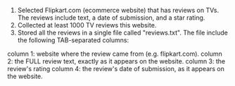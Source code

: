 1. Selected Flipkart.com (ecommerce website) that has reviews on TVs. The reviews include text, a date of submission, and a star rating.
2. Collected at least 1000 TV reviews this website.
3. Stored all the reviews in a single file called "reviews.txt". The file include the following TAB-separated columns:

column 1: website where the review came from (e.g. flipkart.com).
column 2: the FULL review text, exactly as it appears on the website.
column 3: the review's rating 
column 4: the review's date of submission, as it appears on the website.
